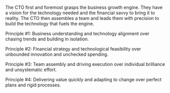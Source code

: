 The CTO first and foremost grasps the business growth engine. They have a vision for the technology needed and the financial savvy to bring it to reality. The CTO then assembles a team and leads them with precision to build the technology that fuels the engine.

Principle #1: Business understanding and technology alignment over chasing trends and building in isolation.

Principle #2: Financial strategy and technological feasibility over unbounded innovation and unchecked spending.

Principle #3: Team assembly and driving execution over individual brilliance and unsystematic effort.

Principle #4: Delivering value quickly and adapting to change over perfect plans and rigid processes.

